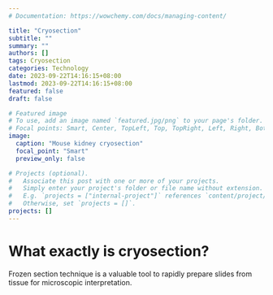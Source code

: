 ```yaml
---
# Documentation: https://wowchemy.com/docs/managing-content/

title: "Cryosection"
subtitle: ""
summary: ""
authors: []
tags: Cryosection
categories: Technology
date: 2023-09-22T14:16:15+08:00
lastmod: 2023-09-22T14:16:15+08:00
featured: false
draft: false

# Featured image
# To use, add an image named `featured.jpg/png` to your page's folder.
# Focal points: Smart, Center, TopLeft, Top, TopRight, Left, Right, BottomLeft, Bottom, BottomRight.
image:
  caption: "Mouse kidney cryosection"
  focal_point: "Smart"
  preview_only: false

# Projects (optional).
#   Associate this post with one or more of your projects.
#   Simply enter your project's folder or file name without extension.
#   E.g. `projects = ["internal-project"]` references `content/project/deep-learning/index.md`.
#   Otherwise, set `projects = []`.
projects: []
---
```


# What exactly is cryosection?

Frozen section technique is a valuable tool to rapidly prepare slides from tissue for microscopic interpretation. 
